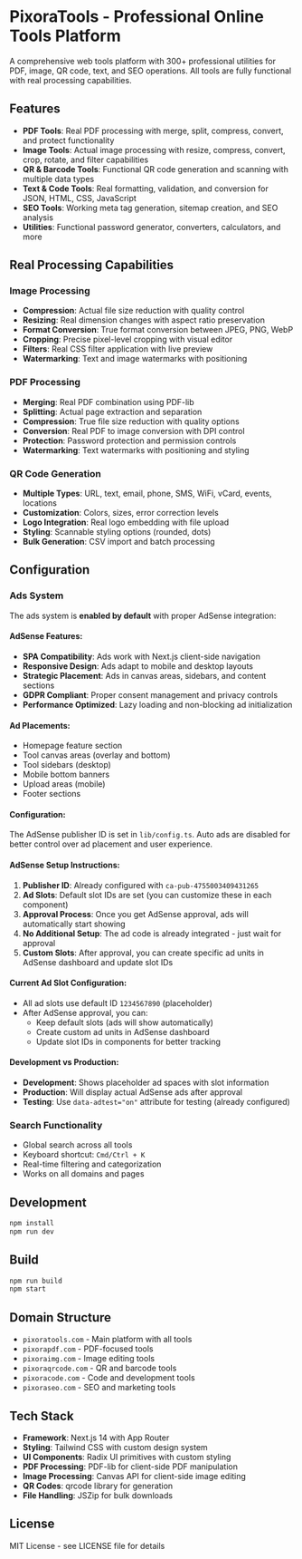 # PixoraTools - Professional Online Tools Platform

A comprehensive web tools platform with 300+ professional utilities for PDF, image, QR code, text, and SEO operations. All tools are fully functional with real processing capabilities.

## Features

- **PDF Tools**: Real PDF processing with merge, split, compress, convert, and protect functionality
- **Image Tools**: Actual image processing with resize, compress, convert, crop, rotate, and filter capabilities
- **QR & Barcode Tools**: Functional QR code generation and scanning with multiple data types
- **Text & Code Tools**: Real formatting, validation, and conversion for JSON, HTML, CSS, JavaScript
- **SEO Tools**: Working meta tag generation, sitemap creation, and SEO analysis
- **Utilities**: Functional password generator, converters, calculators, and more

## Real Processing Capabilities

### Image Processing
- **Compression**: Actual file size reduction with quality control
- **Resizing**: Real dimension changes with aspect ratio preservation
- **Format Conversion**: True format conversion between JPEG, PNG, WebP
- **Cropping**: Precise pixel-level cropping with visual editor
- **Filters**: Real CSS filter application with live preview
- **Watermarking**: Text and image watermarks with positioning

### PDF Processing
- **Merging**: Real PDF combination using PDF-lib
- **Splitting**: Actual page extraction and separation
- **Compression**: True file size reduction with quality options
- **Conversion**: Real PDF to image conversion with DPI control
- **Protection**: Password protection and permission controls
- **Watermarking**: Text watermarks with positioning and styling

### QR Code Generation
- **Multiple Types**: URL, text, email, phone, SMS, WiFi, vCard, events, locations
- **Customization**: Colors, sizes, error correction levels
- **Logo Integration**: Real logo embedding with file upload
- **Styling**: Scannable styling options (rounded, dots)
- **Bulk Generation**: CSV import and batch processing

## Configuration

### Ads System

The ads system is **enabled by default** with proper AdSense integration:

#### AdSense Features:
- **SPA Compatibility**: Ads work with Next.js client-side navigation
- **Responsive Design**: Ads adapt to mobile and desktop layouts
- **Strategic Placement**: Ads in canvas areas, sidebars, and content sections
- **GDPR Compliant**: Proper consent management and privacy controls
- **Performance Optimized**: Lazy loading and non-blocking ad initialization

#### Ad Placements:
- Homepage feature section
- Tool canvas areas (overlay and bottom)
- Tool sidebars (desktop)
- Mobile bottom banners
- Upload areas (mobile)
- Footer sections

#### Configuration:
The AdSense publisher ID is set in `lib/config.ts`. Auto ads are disabled for better control over ad placement and user experience.

#### AdSense Setup Instructions:
1. **Publisher ID**: Already configured with `ca-pub-4755003409431265`
2. **Ad Slots**: Default slot IDs are set (you can customize these in each component)
3. **Approval Process**: Once you get AdSense approval, ads will automatically start showing
4. **No Additional Setup**: The ad code is already integrated - just wait for approval
5. **Custom Slots**: After approval, you can create specific ad units in AdSense dashboard and update slot IDs

#### Current Ad Slot Configuration:
- All ad slots use default ID `1234567890` (placeholder)
- After AdSense approval, you can:
  - Keep default slots (ads will show automatically)
  - Create custom ad units in AdSense dashboard
  - Update slot IDs in components for better tracking

#### Development vs Production:
- **Development**: Shows placeholder ad spaces with slot information
- **Production**: Will display actual AdSense ads after approval
- **Testing**: Use `data-adtest="on"` attribute for testing (already configured)
### Search Functionality

- Global search across all tools
- Keyboard shortcut: `Cmd/Ctrl + K`
- Real-time filtering and categorization
- Works on all domains and pages

## Development

```bash
npm install
npm run dev
```

## Build

```bash
npm run build
npm start
```

## Domain Structure

- `pixoratools.com` - Main platform with all tools
- `pixorapdf.com` - PDF-focused tools
- `pixoraimg.com` - Image editing tools  
- `pixoraqrcode.com` - QR and barcode tools
- `pixoracode.com` - Code and development tools
- `pixoraseo.com` - SEO and marketing tools

## Tech Stack

- **Framework**: Next.js 14 with App Router
- **Styling**: Tailwind CSS with custom design system
- **UI Components**: Radix UI primitives with custom styling
- **PDF Processing**: PDF-lib for client-side PDF manipulation
- **Image Processing**: Canvas API for client-side image editing
- **QR Codes**: qrcode library for generation
- **File Handling**: JSZip for bulk downloads

## License

MIT License - see LICENSE file for details